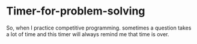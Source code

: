 # Timer-for-problem-solving
So, when I practice competitive programming. sometimes a question takes a lot of time and this timer will always remind me that time is over.
